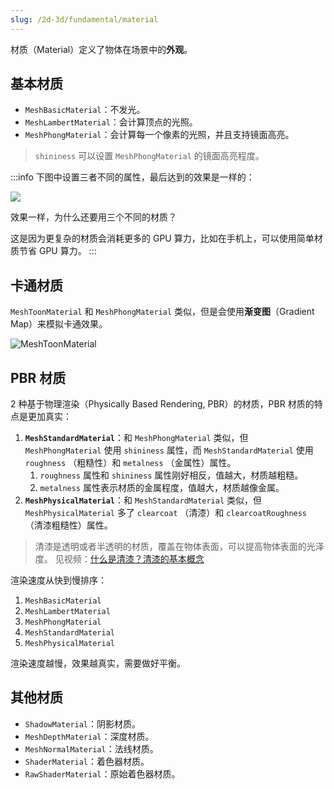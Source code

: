 ```yaml
---
slug: /2d-3d/fundamental/material
---
```


材质（Material）定义了物体在场景中的**外观**。

## 基本材质

- `MeshBasicMaterial`：不发光。
- `MeshLambertMaterial`：会计算顶点的光照。
- `MeshPhongMaterial`：会计算每一个像素的光照，并且支持镜面高亮。
> `shininess` 可以设置 `MeshPhongMaterial` 的镜面高亮程度。

:::info
下图中设置三者不同的属性，最后达到的效果是一样的：

![](https://img.wukaipeng.com//2025/05/05-164500-do2XA6-image-20250505164500259.png)

效果一样，为什么还要用三个不同的材质？

这是因为更复杂的材质会消耗更多的 GPU 算力，比如在手机上，可以使用简单材质节省 GPU 算力。
:::

## 卡通材质

`MeshToonMaterial` 和 `MeshPhongMaterial` 类似，但是会使用**渐变图**（Gradient Map）来模拟卡通效果。

![MeshToonMaterial](https://img.wukaipeng.com//2025/05/05-165021-tWBBD1-image-20250505165021513.png)

## PBR 材质

2 种基于物理渲染（Physically Based Rendering, PBR）的材质，PBR 材质的特点是更加真实：

1. **`MeshStandardMaterial`**：和 `MeshPhongMaterial` 类似，但 `MeshPhongMaterial` 使用 `shininess` 属性，而 `MeshStandardMaterial` 使用 `roughness` （粗糙性）和 `metalness` （金属性）属性。
   1. `roughness` 属性和 `shininess` 属性刚好相反，值越大，材质越粗糙。
   2. `metalness` 属性表示材质的金属程度，值越大，材质越像金属。
2. **`MeshPhysicalMaterial`**：和 `MeshStandardMaterial` 类似，但 `MeshPhysicalMaterial` 多了 `clearcoat` （清漆）和 `clearcoatRoughness` （清漆粗糙性）属性。
> 清漆是透明或者半透明的材质，覆盖在物体表面，可以提高物体表面的光泽度。
> 见视频：[什么是清漆？清漆的基本概念](https://www.bilibili.com/video/BV1iUCNYoErW)


渲染速度从快到慢排序：

1. `MeshBasicMaterial`
2. `MeshLambertMaterial`
3. `MeshPhongMaterial`
4. `MeshStandardMaterial`
5. `MeshPhysicalMaterial`

渲染速度越慢，效果越真实，需要做好平衡。

## 其他材质

- `ShadowMaterial`：阴影材质。
- `MeshDepthMaterial`：深度材质。
- `MeshNormalMaterial`：法线材质。
- `ShaderMaterial`：着色器材质。
- `RawShaderMaterial`：原始着色器材质。